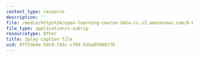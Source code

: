 ```yaml
---
content_type: resource
description: ''
file: /media/https%3A/open-learning-course-data-rc.s3.amazonaws.com/6-004-computation-structures-spring-2017/97f2de4e5dc9f43cc78db2ba05966776_wP-ODG_e1i0.srt
file_type: application/x-subrip
resourcetype: Other
title: 3play caption file
uid: 97f2de4e-5dc9-f43c-c78d-b2ba05966776
---
```

